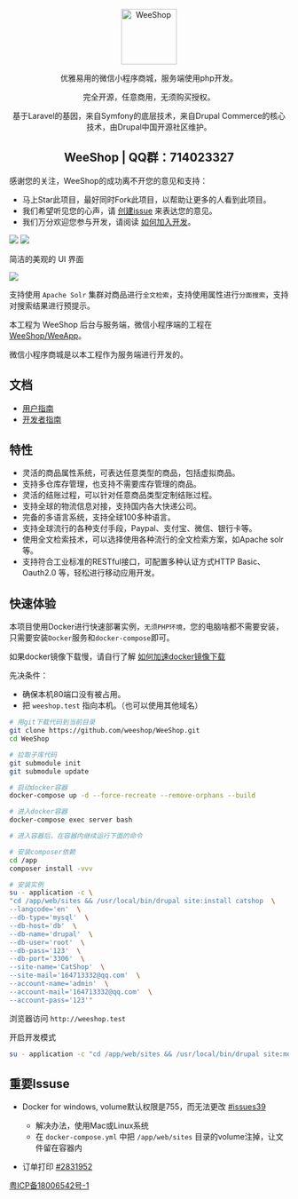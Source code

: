 <p align="center"><a href="https://www.weeshop.org" target="_blank" rel="noopener noreferrer"><img width="100" src="https://avatars2.githubusercontent.com/u/50817500?s=400&u=4014b477b48c6c8a517a0231592a685e019ae807&v=4" alt="WeeShop"></a></p>

<p align="center">优雅易用的微信小程序商城，服务端使用php开发。 </p>
<p align="center">完全开源，任意商用，无须购买授权。</p>
<p align="center">基于Laravel的基因，来自Symfony的底层技术，来自Drupal Commerce的核心技术，由Drupal中国开源社区维护。</p>


<h2 align="center"> WeeShop | QQ群：714023327</h2>

感谢您的关注，WeeShop的成功离不开您的意见和支持：
- 马上Star此项目，最好同时Fork此项目，以帮助让更多的人看到此项目。
- 我们希望听见您的心声，请 [创建issue](https://github.com/weeshop/WeeShop/issues/new) 来表达您的意见。
- 我们万分欢迎您参与开发，请阅读 [如何加入开发]()。 

<img src="https://github.com/weeshop/WeeShop/raw/master/docs/screenshot.jpg">
<img src="https://github.com/weeshop/WeeShop/raw/master/docs/screenshot3.jpg">

简洁的美观的 UI 界面

<img src="https://github.com/weeshop/WeeShop/raw/master/docs/screenshot2.png">

支持使用 `Apache Solr` 集群对商品进行`全文检索`，支持使用属性进行`分面搜索`，支持对搜索结果进行预提示。

本工程为 WeeShop 后台与服务端，微信小程序端的工程在 [WeeShop/WeeApp](https://github.com/weeshop/WeeApp)。

微信小程序商城是以本工程作为服务端进行开发的。

## 文档
- [用户指南](docs/user-guide/index.md)
- [开发者指南](docs/dev-guide/index.md)

## 特性
- 灵活的商品属性系统，可表达任意类型的商品，包括虚拟商品。
- 支持多仓库存管理，也支持不需要库存管理的商品。
- 灵活的结账过程，可以针对任意商品类型定制结账过程。
- 支持全球的物流信息对接，支持国内各大快递公司。
- 完备的多语言系统，支持全球100多种语言。
- 支持全球流行的各种支付手段，Paypal、支付宝、微信、银行卡等。
- 使用全文检索技术，可以选择使用各种流行的全文检索方案，如Apache solr等。
- 支持符合工业标准的RESTful接口，可配置多种认证方式HTTP Basic、Oauth2.0 等，轻松进行移动应用开发。

## 快速体验

本项目使用Docker进行快速部署实例，`无须PHP环境`，您的电脑啥都不需要安装，只需要安装`Docker`服务和`docker-compose`即可。

如果docker镜像下载慢，请自行了解 [如何加速docker镜像下载](https://www.baidu.com/s?wd=docker%E5%8A%A0%E9%80%9F)

先决条件：
- 确保本机80端口没有被占用。
- 把 `weeshop.test` 指向本机。（也可以使用其他域名）

```bash
# 用git下载代码到当前目录
git clone https://github.com/weeshop/WeeShop.git
cd WeeShop

# 拉取子库代码
git submodule init
git submodule update

# 启动docker容器
docker-compose up -d --force-recreate --remove-orphans --build

# 进入docker容器
docker-compose exec server bash

# 进入容器后，在容器内继续运行下面的命令

# 安装composer依赖
cd /app
composer install -vvv

# 安装实例
su - application -c \
"cd /app/web/sites && /usr/local/bin/drupal site:install catshop  \
--langcode='en'  \
--db-type='mysql'  \
--db-host='db'  \
--db-name='drupal'  \
--db-user='root'  \
--db-pass='123'  \
--db-port='3306'  \
--site-name='CatShop'  \
--site-mail='164713332@qq.com'  \
--account-name='admin'  \
--account-mail='164713332@qq.com'  \
--account-pass='123'"
```

浏览器访问 `http://weeshop.test`

开启开发模式
```bash
su - application -c "cd /app/web/sites && /usr/local/bin/drupal site:mode -vvv dev"
```

## 重要Issuse 
- Docker for windows, volume默认权限是755，而无法更改 [#issues39](https://github.com/docker/for-win/issues/39)
  
  - 解决办法，使用Mac或Linux系统
  - 在 `docker-compose.yml` 中把 `/app/web/sites` 目录的volume注掉，让文件留在容器内

- 订单打印 [#2831952](https://www.drupal.org/project/commerce/issues/2831952)



[粤ICP备18006542号-1](http://www.beian.miit.gov.cn)
